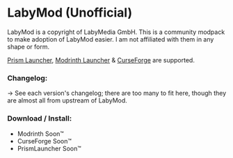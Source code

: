 # LabyMod (Unofficial)
LabyMod is a copyright of LabyMedia GmbH. This is a community modpack to make adoption of LabyMod easier. I am not affiliated with them in any shape or form.

[Prism Launcher](https://prismlauncher.org/), [Modrinth Launcher](https://modrinth.com/app) & [CurseForge](https://www.curseforge.com/download/app) are supported.

### Changelog:
-> See each version's changelog; there are too many to fit here, though they are almost all from upstream of LabyMod.

### Download / Install:
 - Modrinth Soon™️
 - CurseForge Soon™️
 - PrismLauncher Soon™️
